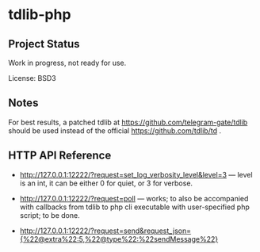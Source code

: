 # tdlib-php

## Project Status

Work in progress, not ready for use.

License: BSD3

## Notes

For best results, a patched tdlib at https://github.com/telegram-gate/tdlib should be used instead of the official https://github.com/tdlib/td .

## HTTP API Reference

 * http://127.0.0.1:12222/?request=set_log_verbosity_level&level=3 — level is an int, it can be either 0 for quiet, or 3 for verbose.

 * http://127.0.0.1:12222/?request=poll — works; to also be accompanied with callbacks from tdlib to php cli executable with user-specified php script; to be done.

 * http://127.0.0.1:12222/?request=send&request_json={%22@extra%22:5,%22@type%22:%22sendMessage%22}
